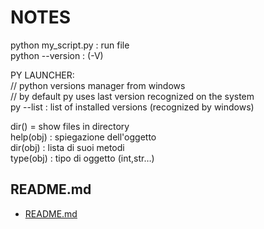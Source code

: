 # NOTES  
  
python my_script.py : run file  
python --version : (-V)  
  
PY LAUNCHER:  
// python versions manager from windows  
// by default py uses last version recognized on the system  
py --list : list of installed versions (recognized by windows)  
  
dir() = show files in directory  
help(obj) : spiegazione dell'oggetto  
dir(obj) : lista di suoi metodi  
type(obj) : tipo di oggetto (int,str…)  

## README.md  
*	[README.md](./README.md)  

